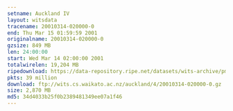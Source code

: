 ```yaml
---
setname: Auckland IV
layout: witsdata
tracename: 20010314-020000-0
end: Thu Mar 15 01:59:59 2001
originalname: 20010314-020000-0
gzsize: 849 MB
len: 24:00:00
start: Wed Mar 14 02:00:00 2001
totalwirelen: 19,204 MB
ripedownload: https://data-repository.ripe.net/datasets/wits-archive/pma/long/auck/4//20010314-020000-0.gz
pkts: 39 million
download: ftp://wits.cs.waikato.ac.nz/auckland/4/20010314-020000-0.gz
size: 2,870 MB
md5: 34d4033b25f0b2389481349ee07a1f46
---
```


